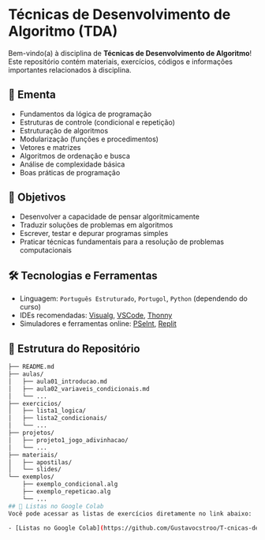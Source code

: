 # Técnicas de Desenvolvimento de Algoritmo (TDA)

Bem-vindo(a) à disciplina de **Técnicas de Desenvolvimento de Algoritmo**!  
Este repositório contém materiais, exercícios, códigos e informações importantes relacionados à disciplina.

## 📘 Ementa

- Fundamentos da lógica de programação
- Estruturas de controle (condicional e repetição)
- Estruturação de algoritmos
- Modularização (funções e procedimentos)
- Vetores e matrizes
- Algoritmos de ordenação e busca
- Análise de complexidade básica
- Boas práticas de programação

## 🎯 Objetivos

- Desenvolver a capacidade de pensar algoritmicamente
- Traduzir soluções de problemas em algoritmos
- Escrever, testar e depurar programas simples
- Praticar técnicas fundamentais para a resolução de problemas computacionais

## 🛠️ Tecnologias e Ferramentas

- Linguagem: `Português Estruturado`, `Portugol`, `Python` (dependendo do curso)
- IDEs recomendadas: [Visualg](https://visualg3.com.br/), [VSCode](https://code.visualstudio.com/), [Thonny](https://thonny.org/)
- Simuladores e ferramentas online: [PSeInt](https://pseint.sourceforge.net/), [Replit](https://replit.com/)

## 📁 Estrutura do Repositório

```bash
├── README.md
├── aulas/
│   ├── aula01_introducao.md
│   ├── aula02_variaveis_condicionais.md
│   └── ...
├── exercicios/
│   ├── lista1_logica/
│   ├── lista2_condicionais/
│   └── ...
├── projetos/
│   ├── projeto1_jogo_adivinhacao/
│   └── ...
├── materiais/
│   ├── apostilas/
│   └── slides/
└── exemplos/
    ├── exemplo_condicional.alg
    ├── exemplo_repeticao.alg
    └── ...
## 📒 Listas no Google Colab
Você pode acessar as listas de exercícios diretamente no link abaixo:

- [Listas no Google Colab](https://github.com/Gustavocstroo/T-cnicas-de-desenvolvimento-de-algoritmos-/blob/c37f0f0eadee2f3d17c4561ba0ad735fa67e06dc/Listas_Collab)
